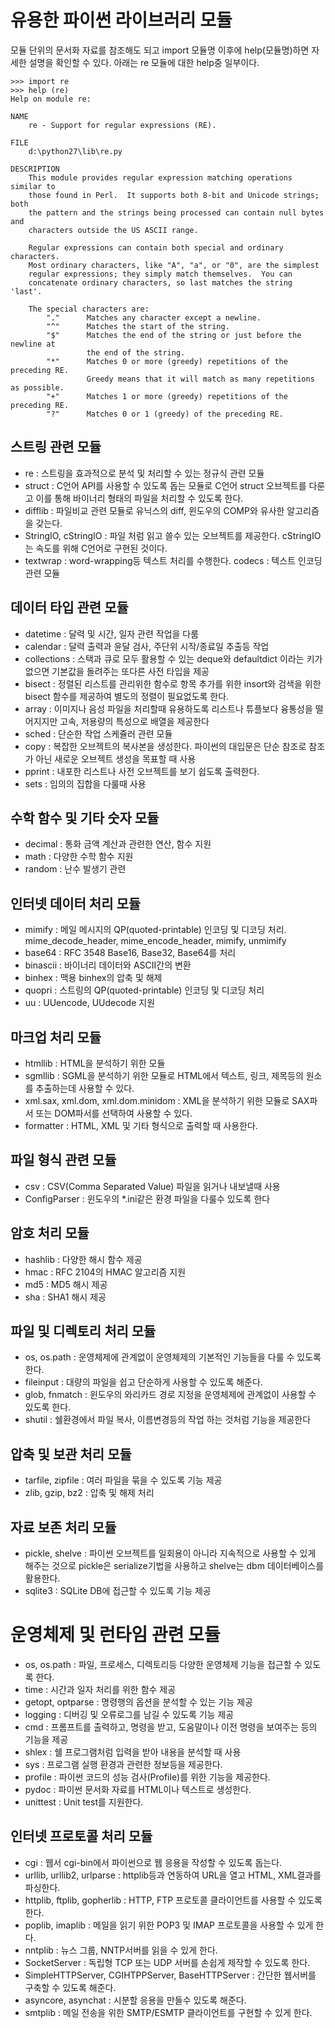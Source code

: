 # 유용한 파이썬 라이브러리 모듈

모듈 단위의 문서화 자료를 참조해도 되고 import 모듈명 이후에 help(모듈명)하면 자세한 설명을 확인할 수 있다. 아래는 re 모듈에 대한 help중 일부이다.
```
>>> import re
>>> help (re)
Help on module re:

NAME
    re - Support for regular expressions (RE).

FILE
    d:\python27\lib\re.py

DESCRIPTION
    This module provides regular expression matching operations similar to
    those found in Perl.  It supports both 8-bit and Unicode strings; both
    the pattern and the strings being processed can contain null bytes and
    characters outside the US ASCII range.
   
    Regular expressions can contain both special and ordinary characters.
    Most ordinary characters, like "A", "a", or "0", are the simplest
    regular expressions; they simply match themselves.  You can
    concatenate ordinary characters, so last matches the string 'last'.
   
    The special characters are:
        "."      Matches any character except a newline.
        "^"      Matches the start of the string.
        "$"      Matches the end of the string or just before the newline at
                 the end of the string.
        "*"      Matches 0 or more (greedy) repetitions of the preceding RE.
                 Greedy means that it will match as many repetitions as possible.
        "+"      Matches 1 or more (greedy) repetitions of the preceding RE.
        "?"      Matches 0 or 1 (greedy) of the preceding RE.

```
 
## 스트링 관련 모듈

 * re : 스트링을 효과적으로 분석 및 처리할 수 있는 정규식 관련 모듈
 * struct : C언어 API를 사용할 수 있도록 돕는 모듈로 C언어 struct 오브젝트를 다룬고 이를 통해 바이너리 형태의 파일을 처리할 수 있도록 한다.
 * difflib : 파일비교 관련 모듈로 유닉스의 diff, 윈도우의 COMP와 유사한 알고리즘을 갖는다.
 * StringIO, cStringIO : 파일 처럼 읽고 쓸수 있는 오브젝트를 제공한다. cStringIO는 속도를 위해 C언어로 구현된 것이다.
 * textwrap : word-wrapping등 텍스트 처리를 수행한다.
codecs : 텍스트 인코딩 관련 모듈

 
 
## 데이터 타입 관련 모듈
 * datetime :  달력 및 시간, 일자 관련 작업을 다룸
 * calendar : 달력 출력과 윤달 검사, 주단위 시작/종료일 추출등 작업
 * collections : 스택과 큐로 모두 활용할 수 있는 deque와 defaultdict 이라는 키가 없으면 기본값을 돌려주는 또다른 사전 타입을 제공
 * bisect : 정렬된 리스트를 관리위한 함수로 항목 추가를 위한 insort와 검색을 위한 bisect 함수를 제공하여 별도의 정렬이 필요없도록 한다.
 * array : 이미지나 음성 파일을 처리할때 유용하도록 리스트나 튜플보다 융통성을 떨어지지만 고속, 저용량의 특성으로 배열을 제공한다
 * sched : 단순한 작업 스케쥴러 관련 모듈
 * copy : 복잡한 오브젝트의 복사본을 생성한다. 파이썬의 대입문은 단순 참조로 참조가 아닌 새로운 오브젝트 생성을 목표할 때 사용
 * pprint : 내포한 리스트나 사전 오브젝트를 보기 쉽도록 출력한다.
 * sets	: 임의의 집합을 다룰때 사용

## 수학 함수 및 기타 숫자 모듈
 * decimal : 통화 금액 계산과 관련한 연산, 함수 지원
 * math : 다양한 수학 함수 지원
 * random : 난수 발생기 관련

 
 
## 인터넷 데이터 처리 모듈
 * mimify : 메일 메시지의 QP(quoted-printable) 인코딩 및 디코딩 처리. mime_decode_header, mime_encode_header, mimify, unmimify
 * base64 : RFC 3548 Base16, Base32, Base64를 처리
 * binascii : 바이너리 데이터와 ASCII간의 변환
 * binhex : 맥용 binhex의 압축 및 해제
 * quopri : 스트링의 QP(quoted-printable) 인코딩 및 디코딩 처리
 * uu : UUencode, UUdecode 지원

 
 
## 마크업 처리 모듈
 * htmllib : HTML을 분석하기 위한 모듈
 * sgmllib : SGML을 분석하기 위한 모듈로 HTML에서 텍스트, 링크, 제목등의 원소를 추출하는데 사용할 수 있다.
 * xml.sax, xml.dom, xml.dom.minidom : XML을 분석하기 위한 모듈로 SAX파서 또는 DOM파서를 선택하여 사용할 수 있다.
 * formatter : HTML, XML 및 기타 형식으로 출력할 때 사용한다.

 
 
## 파일 형식 관련 모듈
 * csv : CSV(Comma Separated Value) 파일을 읽거나 내보낼때 사용
 * ConfigParser : 윈도우의 *.ini같은  환경 파일을 다룰수 있도록 한다

 
## 암호 처리 모듈
 * hashlib : 다양한 해시 함수 제공
 * hmac : RFC 2104의 HMAC 알고리즘 지원
 * md5 : MD5  해시 제공
 * sha : SHA1 해시 제공

 
 
## 파일 및 디렉토리 처리 모듈
 * os, os.path : 운영체제에 관계없이 운영체제의 기본적인 기능들을 다룰 수 있도록 한다.
 * fileinput : 대량의 파일을 쉽고 단순하게 사용할 수 있도록 해준다.
 * glob, fnmatch : 윈도우의 와리카드 경로 지정을 운영체제에 관계없이 사용할 수 있도록 한다.
 * shutil : 쉘환경에서 파일 복사, 이름변경등의 작업 하는 것처럼 기능을 제공한다

 
 
## 압축 및 보관 처리 모듈
 * tarfile, zipfile : 여러 파일을 묶을 수 있도록 기능 제공
 * zlib, gzip, bz2 : 압축 및 해제 처리

 
 
## 자료 보존 처리 모듈
 * pickle, shelve : 파이썬 오브젝트를 일회용이 아니라 지속적으로 사용할 수 있게 해주는 것으로 pickle은 serialize기법을 사용하고 shelve는 dbm 데이터베이스를 활용한다.
 * sqlite3 : SQLite DB에 접근할 수 있도록 기능 제공

 
 
# 운영체제 및 런타임 관련 모듈
 * os, os.path : 파일, 프로세스, 디렉토리등 다양한 운영체제 기능을 접근할 수 있도록 한다.
 * time : 시간과 일자 처리를 위한 함수 제공
 * getopt, optparse : 명령행의 옵션을 분석할 수 있는 기능 제공
 * logging : 디버깅 및 오류로그를 남길 수 있도록 기능 제공
 * cmd : 프롬프트를 출력하고, 명령을 받고, 도움말이나 이전 명령을 보여주는 등의 기능을 제공
 * shlex : 쉘 프로그램처럼 입력을 받아 내용을 분석할 때 사용
 * sys : 프로그램 실행 환경과 관련한 정보등을 제공한다.
 * profile : 파이썬 코드의 성능 검사(Profile)를 위한 기능을 제공한다.
 * pydoc : 파이썬 문서화 자료를 HTML이나 텍스트로 생성한다.
 * unittest : Unit test를 지원한다.

 
 
## 인터넷 프로토콜 처리 모듈
 * cgi : 웹서 cgi-bin에서 파이썬으로 웹 응용을 작성할 수 있도록 돕는다.
 * urllib, urllib2, urlparse : httplib등과 연동하여 URL을 열고 HTML, XML결과를 파싱한다.
 * httplib, ftplib, gopherlib : HTTP, FTP 프로토콜 클라이언트를 사용할 수 있도록한다.
 * poplib, imaplib : 메일을 읽기 위한 POP3 및 IMAP 프로토콜을 사용할 수 있게 한다.
 * nntplib : 뉴스 그룹, NNTP서버를 읽을 수 있게 한다.
 * SocketServer : 독립형 TCP 또는 UDP 서버를 손쉽게 제작할 수 있도록 한다.
 * SimpleHTTPServer, CGIHTPPServer, BaseHTTPServer : 간단한 웹서버를 구축할 수 있도록 해준다.
 * asyncore, asynchat : 시분할 응용을 만들수 있도록 해준다.
 * smtplib : 메일 전송을 위한 SMTP/ESMTP 클라이언트를 구현할 수 있게 한다.